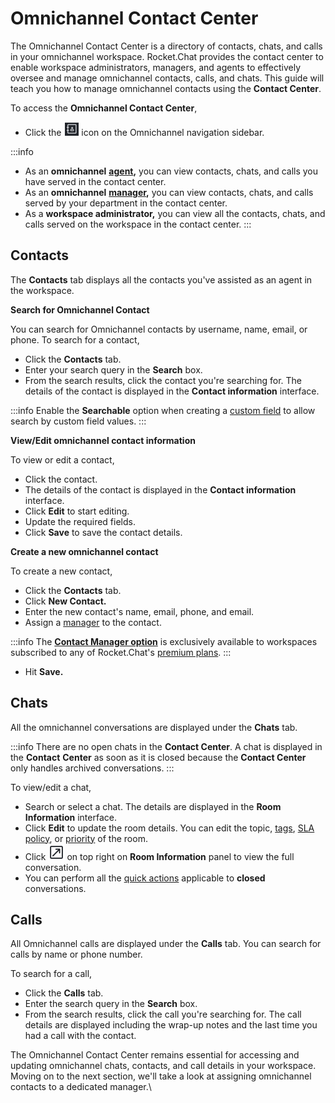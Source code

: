 # Omnichannel Contact Center

The Omnichannel Contact Center is a directory of contacts, chats, and calls in your omnichannel workspace. Rocket.Chat provides the contact center to enable workspace administrators, managers, and agents to effectively oversee and manage omnichannel contacts, calls, and chats. This guide will teach you how to manage omnichannel contacts using the **Contact Center**.

To access the **Omnichannel Contact Center**,&#x20;

* Click the <img src="/img/contact-center.png" alt="" data-size="line" /> icon on the Omnichannel navigation sidebar.

:::info
* As an **omnichannel** [**agent**](../../omnichannel/agents.md)**,** you can view contacts, chats, and calls you have served in the contact center.
* As an **omnichannel** [**manager**](../../omnichannel/managers.md)**,** you can view contacts, chats, and calls served by your department in the contact center.
* As a **workspace administrator,** you can view all the contacts, chats, and calls served on the workspace in the contact center.
:::

## Contacts

The **Contacts** tab displays all the contacts you've assisted as an agent in the workspace.

**Search for Omnichannel Contact**

You can search for Omnichannel contacts by username, name, email, or phone. To search for a contact,

* Click the **Contacts** tab.
* Enter your search query in the **Search** box.
* From the search results, click the contact you're searching for. The details of the contact is displayed in the **Contact information** interface.

:::info
Enable the **Searchable** option when creating a [custom field](../../omnichannel/custom-fields.md) to allow search by custom field values.
:::

**View/Edit omnichannel contact information**

To view or edit a contact,

* Click the contact.
* The details of the contact is displayed in the **Contact information** interface.
* Click **Edit** to start editing.
* Update the required fields.
* Click **Save** to save the contact details.

**Create a new omnichannel contact**

To create a new contact,

* Click the **Contacts** tab.
* Click **New Contact.**
* Enter the new contact's name, email, phone, and email.
* Assign a [manager](../../omnichannel/managers.md) to the contact.

:::info
The [**Contact Manager option**](omnichannel-contact-manager-assignment.md) is exclusively available to workspaces subscribed to any of Rocket.Chat's [premium plans](../../../readme/our-plans.md).
:::

* Hit **Save.**

## Chats

All the omnichannel conversations are displayed under the **Chats** tab.&#x20;

:::info
There are no open chats in the **Contact Center**. A chat is displayed in the **Contact** **Center** as soon as it is closed because the **Contact Center** only handles archived conversations.
:::

To view/edit a chat,

* Search or select a chat. The details are displayed in the **Room Information** interface.
* Click **Edit** to update the room details. You can edit the topic, [tags](../../omnichannel/tags.md), [SLA policy](../../omnichannel/sla-policies.md), or [priority](../../omnichannel/priorities.md) of the room.
* Click <img src="/img/image (85).png" alt="" data-size="line" /> on top right on **Room Information** panel to view the full conversation.
* You can perform all the [quick actions](../omnichannel-conversation.md#omnichannel-conversation-quick-actions) applicable to **closed** conversations.

## Calls

All Omnichannel calls are displayed under the **Calls** tab. You can search for calls by name or phone number.

To search for a call,

* Click the **Calls** tab.
* Enter the search query in the **Search** box.&#x20;
* From the search results, click the call you're searching for. The call details are displayed including the wrap-up notes and the last time you had a call with the contact.

The Omnichannel Contact Center remains essential for accessing and updating omnichannel chats, contacts, and call details in your workspace. Moving on to the next section, we'll take a look at assigning omnichannel contacts to a dedicated manager.\
